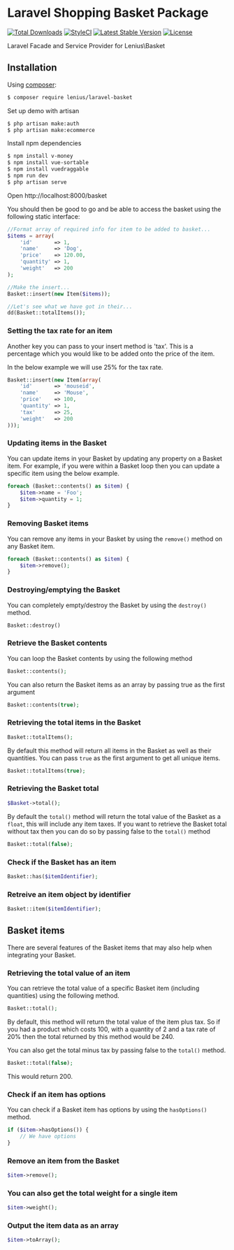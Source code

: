 Laravel Shopping Basket Package
============
[![Total Downloads](https://poser.pugx.org/lenius/laravel-basket/downloads.svg)](https://packagist.org/packages/lenius/laravel-basket) [![StyleCI](https://styleci.io/repos/12018252/shield)](https://styleci.io/repos/12018252) [![Latest Stable Version](https://poser.pugx.org/Lenius/laravel-basket/v/stable)](https://packagist.org/packages/Lenius/laravel-basket) [![License](https://poser.pugx.org/Lenius/laravel-basket/license)](https://packagist.org/packages/Lenius/laravel-basket)

Laravel Facade and Service Provider for Lenius\Basket

## Installation

Using [composer](https://packagist.org/packages/lenius/laravel-basket):

```bash
$ composer require lenius/laravel-basket
```
Set up demo with artisan

```bash 
$ php artisan make:auth
$ php artisan make:ecommerce
``` 

Install npm dependencies

```bash 
$ npm install v-money
$ npm install vue-sortable
$ npm install vuedraggable
$ npm run dev
$ php artisan serve
``` 

Open http://localhost:8000/basket


You should then be good to go and be able to access the basket using the following static interface:

```php
//Format array of required info for item to be added to basket...
$items = array(
	'id'       => 1,
	'name'     => 'Dog',
	'price'    => 120.00,
	'quantity' => 1,
	'weight'   => 200
);

//Make the insert...
Basket::insert(new Item($items));

//Let's see what we have got in their...
dd(Basket::totalItems());
```

### Setting the tax rate for an item
Another key you can pass to your insert method is 'tax'. This is a percentage which you would like to be added onto
the price of the item.

In the below example we will use 25% for the tax rate.

```php
Basket::insert(new Item(array(
    'id'       => 'mouseid',
    'name'     => 'Mouse',
    'price'    => 100,
    'quantity' => 1,
    'tax'      => 25,
    'weight'   => 200
)));
```

### Updating items in the Basket
You can update items in your Basket by updating any property on a Basket item. For example, if you were within a
Basket loop then you can update a specific item using the below example.
```php
foreach (Basket::contents() as $item) {
    $item->name = 'Foo';
    $item->quantity = 1;
}
```

### Removing Basket items
You can remove any items in your Basket by using the ```remove()``` method on any Basket item.
```php
foreach (Basket::contents() as $item) {
    $item->remove();
}
```

### Destroying/emptying the Basket
You can completely empty/destroy the Basket by using the ```destroy()``` method.
```php
Basket::destroy()
```

### Retrieve the Basket contents
You can loop the Basket contents by using the following method
```php
Basket::contents();
```

You can also return the Basket items as an array by passing true as the first argument
```php
Basket::contents(true);
```

### Retrieving the total items in the Basket
```php
Basket::totalItems();
```

By default this method will return all items in the Basket as well as their quantities. You can pass ```true```
as the first argument to get all unique items.
```php
Basket::totalItems(true);
```

### Retrieving the Basket total
```php
$Basket->total();
```

By default the ```total()``` method will return the total value of the Basket as a ```float```, this will include
any item taxes. If you want to retrieve the Basket total without tax then you can do so by passing false to the
```total()``` method
```php
Basket::total(false);
```

### Check if the Basket has an item
```php
Basket::has($itemIdentifier);
```

### Retreive an item object by identifier
```php
Basket::item($itemIdentifier);
```

## Basket items
There are several features of the Basket items that may also help when integrating your Basket.

### Retrieving the total value of an item
You can retrieve the total value of a specific Basket item (including quantities) using the following method.
```php
Basket::total();
```

By default, this method will return the total value of the item plus tax. So if you had a product which costs 100,
with a quantity of 2 and a tax rate of 20% then the total returned by this method would be 240.

You can also get the total minus tax by passing false to the ```total()``` method.
```php
Basket::total(false);
```

This would return 200.

### Check if an item has options
You can check if a Basket item has options by using the ```hasOptions()``` method.

```php
if ($item->hasOptions()) {
    // We have options
}
```

### Remove an item from the Basket
```php
$item->remove();
```

### You can also get the total weight for a single item
```php
$item->weight();
```

### Output the item data as an array
```php
$item->toArray();
```
